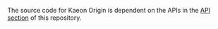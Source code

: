 The source code for Kaeon Origin is dependent on the APIs in the [API section](https://github.com/Gallery-of-Kaeon/Kaeon-FUSION/tree/master/Kaeon%20FUSION/APIs) of this repository.